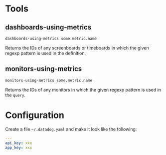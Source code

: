 # Tools

## dashboards-using-metrics

```
dashboards-using-metrics some.metric.name
```

Returns the IDs of any screenboards or timeboards in which the given regexp pattern is used in the definition.

## monitors-using-metrics

```
monitors-using-metrics some.metric.name
```

Returns the IDs of any monitors in which the given regexp pattern is used in the `query`.

# Configuration

Create a file `~/.datadog.yaml` and make it look like the following:

```yaml
---
api_key: xxx
app_key: xxx
```
